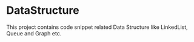 # DataStructure
This project contains code snippet related Data Structure like LinkedList, Queue and Graph etc. 
